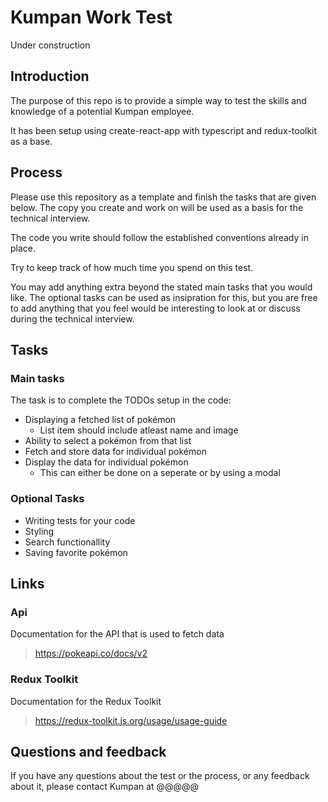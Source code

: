 # Kumpan Work Test

Under construction

## Introduction

The purpose of this repo is to provide a simple way to test the skills and knowledge of a potential Kumpan employee.

It has been setup using create-react-app with typescript and redux-toolkit as a base.

## Process

Please use this repository as a template and finish the tasks that are given below. The copy you create and work on will be used as a basis for the technical interview.

The code you write should follow the established conventions already in place.

Try to keep track of how much time you spend on this test.

You may add anything extra beyond the stated main tasks that you would like. The optional tasks can be used as insipration for this, but you are free to add anything that you feel would be interesting to look at or discuss during the technical interview.

## Tasks

### Main tasks

The task is to complete the TODOs setup in the code:

- Displaying a fetched list of pokémon
  - List item should include atleast name and image
- Ability to select a pokémon from that list
- Fetch and store data for individual pokémon
- Display the data for individual pokémon
  - This can either be done on a seperate or by using a modal

### Optional Tasks

- Writing tests for your code
- Styling
- Search functionallity
- Saving favorite pokémon

## Links

### Api

Documentation for the API that is used to fetch data

> https://pokeapi.co/docs/v2

### Redux Toolkit

Documentation for the Redux Toolkit

> https://redux-toolkit.js.org/usage/usage-guide

## Questions and feedback

If you have any questions about the test or the process, or any feedback about it, please contact Kumpan at @@@@@
